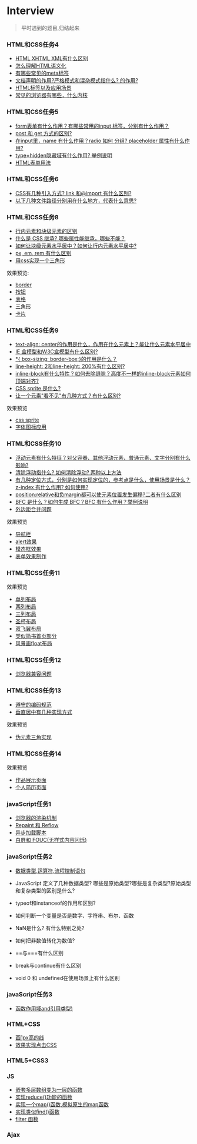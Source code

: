 # Interview

> 平时遇到的题目,归结起来

### HTML和CSS任务4
- [HTML XHTML XML有什么区别](https://github.com/yym-yumeng123/Interview/issues/1)
- [怎么理解HTML语义化](https://github.com/yym-yumeng123/Interview/issues/2)
- [有哪些常见的meta标签](https://github.com/yym-yumeng123/Interview/issues/3)
- [文档声明的作用?严格模式和混杂模式指什么?<!doctype html> 的作用?](https://github.com/yym-yumeng123/Interview/issues/4)
- [HTML标签以及应用场景](https://github.com/yym-yumeng123/Interview/issues/5)
- [常见的浏览器有哪些，什么内核](https://github.com/yym-yumeng123/Interview/issues/6)
### HTML和CSS任务5
- [form表单有什么作用？有哪些常用的input 标签，分别有什么作用？](https://github.com/yym-yumeng123/Interview/issues/7)
- [post 和 get 方式的区别?](https://github.com/yym-yumeng123/Interview/issues/8)
- [在input里，name 有什么作用？radio 如何 分组? placeholder 属性有什么作用?](https://github.com/yym-yumeng123/Interview/issues/9)
- [type=hidden隐藏域有什么作用? 举例说明](https://github.com/yym-yumeng123/Interview/issues/10)
- [HTML表单用法](https://github.com/yym-yumeng123/Interview/issues/11)
### HTML和CSS任务6
- [CSS有几种引入方式? link 和@import 有什么区别?](https://github.com/yym-yumeng123/Interview/issues/14)
- [以下几种文件路径分别用在什么地方，代表什么意思?](https://github.com/yym-yumeng123/Interview/issues/15)
### HTML和CSS任务8
- [行内元素和块级元素的区别](https://github.com/yym-yumeng123/Interview/issues/13)
- [什么是 CSS 继承? 哪些属性能继承，哪些不能？](https://github.com/yym-yumeng123/Blog//issues/8)
- [如何让块级元素水平居中？如何让行内元素水平居中?](https://github.com/yym-yumeng123/Blog/issues/12)
- [px, em, rem 有什么区别](https://github.com/yym-yumeng123/Blog/issues/7)
- [用css实现一个三角形](https://github.com/yym-yumeng123/Interview/issues/20)

效果预览:
- [border](https://yym-yumeng123.github.io/Interview/border.html)
- [按钮](https://yym-yumeng123.github.io/Interview/button.html)
- [表格](https://yym-yumeng123.github.io/Interview/table.html)
- [三角形](https://yym-yumeng123.github.io/Interview/square.html)
- [卡片](https://yym-yumeng123.github.io/Interview/Card.html)
### HTML和CSS任务9
- [text-align: center的作用是什么，作用在什么元素上？能让什么元素水平居中](https://github.com/yym-yumeng123/Interview/issues/21)
- [IE 盒模型和W3C盒模型有什么区别?](https://github.com/yym-yumeng123/Interview/issues/22)
- [*{ box-sizing: border-box;}的作用是什么？](https://github.com/yym-yumeng123/Interview/issues/25)
- [line-height: 2和line-height: 200%有什么区别?](https://github.com/yym-yumeng123/Interview/issues/26)
- [inline-block有什么特性？如何去除缝隙？高度不一样的inline-block元素如何顶端对齐?](https://github.com/yym-yumeng123/Blog/issues/28)
- [ CSS sprite 是什么?](https://github.com/yym-yumeng123/Interview/issues/27)
- [让一个元素"看不见"有几种方式？有什么区别?](https://github.com/yym-yumeng123/Interview/issues/28)

效果预览
- [css sprite](https://yym-yumeng123.github.io/Interview/sprite.html)
- [字体图标应用](https://yym-yumeng123.github.io/Interview/fontface.html)
### HTML和CSS任务10
- [浮动元素有什么特征？对父容器、其他浮动元素、普通元素、文字分别有什么影响?](https://github.com/yym-yumeng123/Interview/issues/29)
- [清除浮动指什么? 如何清除浮动? 两种以上方法](https://github.com/yym-yumeng123/Interview/issues/30)
- [有几种定位方式，分别是如何实现定位的，参考点是什么，使用场景是什么？ z-index 有什么作用? 如何使用?](https://github.com/yym-yumeng123/Blog/issues/10)
- [position:relative和负margin都可以使元素位置发生偏移?二者有什么区别](https://github.com/yym-yumeng123/Interview/issues/31)
- [BFC 是什么？如何生成 BFC？BFC 有什么作用？举例说明](https://github.com/yym-yumeng123/Interview/issues/32)
- [外边距合并问题](https://github.com/yym-yumeng123/Interview/issues/34)

效果预览
- [导航栏](https://yym-yumeng123.github.io/my-practice/nav.html)
- [alert效果](https://yym-yumeng123.github.io/Interview/alert.html)
- [模态框效果](https://yym-yumeng123.github.io/Interview/panel.html)
- [表单效果制作](https://yym-yumeng123.github.io/Interview/form.html)
### HTML和CSS任务11

效果预览

- [单列布局](https://yym-yumeng123.github.io/Interview/one.html)
- [两列布局](https://yym-yumeng123.github.io/Interview/two.html)
- [三列布局](https://yym-yumeng123.github.io/Interview/three.html)
- [圣杯布局](https://yym-yumeng123.github.io/Interview/shengB.html)
- [双飞翼布局](https://yym-yumeng123.github.io/Interview/sfy.html)
- [类似简书首页部分](https://yym-yumeng123.github.io/Interview/jianshu/index.html)
- [风景画float布局](https://yym-yumeng123.github.io/Interview/list/list.html)
### HTML和CSS任务12
- [浏览器兼容问题](https://github.com/yym-yumeng123/Interview/issues/37)
### HTML和CSS任务13
- [遵守的编码规范](https://github.com/yym-yumeng123/Blog/issues/30)
- [垂直居中有几种实现方式](https://github.com/yym-yumeng123/Blog/issues/12)

效果预览

- [伪元素三角实现](https://yym-yumeng123.github.io/Interview/wys.html)
### HTML和CSS任务14
效果预览

- [作品展示页面](https://yym-yumeng123.github.io/Interview/item.html)
- [个人简历页面](https://yym-yumeng123.github.io/Interview/rsume/resume.html)
### javaScript任务1
- [浏览器的渲染机制](https://github.com/yym-yumeng123/Interview/issues/16)
- [Repaint 和 Reflow](https://github.com/yym-yumeng123/Interview/issues/17)
- [异步加载脚本](https://github.com/yym-yumeng123/Interview/issues/18)
- [白屏和 FOUC(无样式内容闪烁)](https://github.com/yym-yumeng123/Interview/issues/19)
### javaScript任务2
- [数据类型,运算符,流程控制语句](https://github.com/yym-yumeng123/Interview/issues/39)

- JavaScript 定义了几种数据类型? 哪些是原始类型?哪些是复杂类型?原始类型和复杂类型的区别是什么?
- typeof和instanceof的作用和区别?
- 如何判断一个变量是否是数字、字符串、布尔、函数
- NaN是什么? 有什么特别之处?
- 如何把非数值转化为数值?
- ==与===有什么区别
- break与continue有什么区别
- void 0 和 undefined在使用场景上有什么区别
### javaScript任务3
- [函数作用域and引用类型)](https://github.com/yym-yumeng123/Interview/issues/23)
### HTML+CSS
- [画1px高的线](https://github.com/yym-yumeng123/Interview/issues/12)
- [效果实现点击CSS](https://yym-yumeng123.github.io/Interview/model.html)

### HTML5+CSS3



### JS
- [嵌套多层数组变为一层的函数](https://github.com/yym-yumeng123/Interview/issues/24)
- [实现reduce()功能的函数](https://github.com/yym-yumeng123/Interview/issues/33)
- [实现一个map()函数,模拟原生的map函数](https://github.com/yym-yumeng123/Interview/issues/35)
- [实现类似find()函数](https://github.com/yym-yumeng123/Interview/issues/36)
- [filter 函数](https://github.com/yym-yumeng123/Interview/issues/38)
### Ajax
